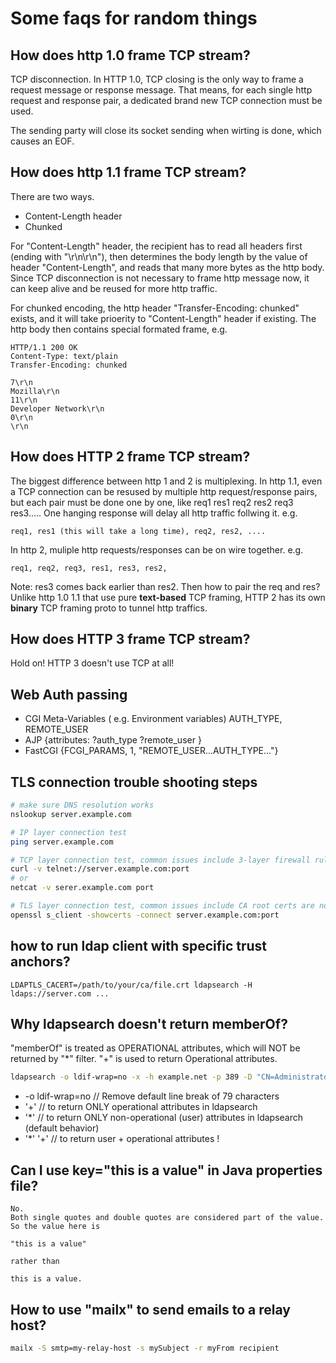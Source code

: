 # Some faqs for random things
## How does http 1.0 frame TCP stream?

TCP disconnection. In HTTP 1.0, TCP closing is the only way to frame a request message or response message.
That means, for each single http request and response pair, a dedicated brand new TCP connection must be used.

The sending party will close its socket sending when wirting is done, which causes an EOF.

## How does http 1.1 frame TCP stream?

There are two ways.
* Content-Length header
* Chunked

For "Content-Length" header, the recipient has to read all headers first (ending with "\r\n\r\n"), then determines the body length
by the value of header "Content-Length", and reads that many more bytes as the http body. Since TCP disconnection is not necessary 
to frame http message now, it can keep alive and be reused for more http traffic.

For chunked encoding, the http header "Transfer-Encoding: chunked" exists, and it will take prioerity to "Content-Length" header if existing.
The http body then contains special formated frame, e.g.

```
HTTP/1.1 200 OK
Content-Type: text/plain
Transfer-Encoding: chunked

7\r\n
Mozilla\r\n
11\r\n
Developer Network\r\n
0\r\n
\r\n
```
## How does HTTP 2 frame TCP stream?
The biggest difference between http 1 and 2 is multiplexing. In http 1.1, even a TCP connection can be resused by multiple http request/response pairs, but
each pair must be done one by one, like req1 res1 req2 res2 req3 res3.....
One hanging response will delay all http traffic follwing it. e.g.
```
req1, res1 (this will take a long time), req2, res2, ....
```

In http 2, muliple http requests/responses can be on wire together. e.g.
```
req1, req2, req3, res1, res3, res2,
```
Note: res3 comes back earlier than res2. 
Then how to pair the req and res? Unlike http 1.0 1.1 that use pure **text-based** TCP framing,
HTTP 2 has its own **binary** TCP framing proto to tunnel http traffics.

## How does HTTP 3 frame TCP stream?
Hold on! HTTP 3 doesn't use TCP at all!

## Web Auth passing

* CGI        Meta-Variables ( e.g. Environment variables) AUTH_TYPE, REMOTE_USER
* AJP        {attributes: ?auth_type ?remote_user }
* FastCGI    {FCGI_PARAMS,          1, "REMOTE_USER...AUTH_TYPE..."}

## TLS connection trouble shooting steps

```bash
# make sure DNS resolution works
nslookup server.example.com

# IP layer connection test
ping server.example.com

# TCP layer connection test, common issues include 3-layer firewall rules
curl -v telnet://server.example.com:port
# or
netcat -v serer.example.com port

# TLS layer connection test, common issues include CA root certs are not installed on client side.
openssl s_client -showcerts -connect server.example.com:port

```

## how to run ldap client with specific trust anchors?
```
LDAPTLS_CACERT=/path/to/your/ca/file.crt ldapsearch -H ldaps://server.com ...
```

## Why ldapsearch doesn't return memberOf?
"memberOf" is treated as OPERATIONAL attributes, which will NOT be returned by "*" filter. "+" is used to return Operational attributes.
```bash
ldapsearch -o ldif-wrap=no -x -h example.net -p 389 -D "CN=Administrator,CN=Users,DC=example,DC=net" -W "passw" -b "CN=Computers,DC=example,DC=net" "(objectclass=computer)" '*' '+'
```
- -o ldif-wrap=no // Remove default line break of 79 characters
- '+' // to return ONLY operational attributes in ldapsearch
- '*' // to return ONLY non-operational (user) attributes in ldapsearch (default behavior)
- '*' '+' // to return user + operational attributes !

## Can I use key="this is a value" in Java properties file?
```
No.
Both single quotes and double quotes are considered part of the value. So the value here is 

"this is a value"

rather than 

this is a value.

```
## How to use "mailx" to send emails to a relay host?
```bash
mailx -S smtp=my-relay-host -s mySubject -r myFrom recipient
```
